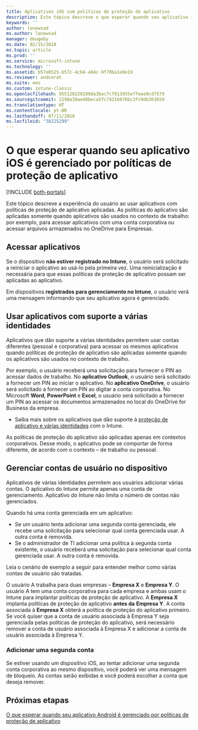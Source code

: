 ```yaml
---
title: Aplicativos iOS com políticas de proteção de aplicativo
description: Este tópico descreve o que esperar quando seu aplicativo iOS é gerenciado por políticas de proteção de aplicativo.
keywords: ''
author: lenewsad
ms.author: lanewsad
manager: dougeby
ms.date: 02/15/2018
ms.topic: article
ms.prod: ''
ms.service: microsoft-intune
ms.technology: ''
ms.assetid: b57e6525-b57c-4cb4-a84c-9f70ba1e8e19
ms.reviewer: andcerat
ms.suite: ems
ms.custom: intune-classic
ms.openlocfilehash: 955120228289da3bac7cf013955effeee0cd7579
ms.sourcegitcommit: 2198a39ae48beca5fc74316976bc3fc9db363659
ms.translationtype: HT
ms.contentlocale: pt-BR
ms.lasthandoff: 07/11/2018
ms.locfileid: "38225299"
---
```

# <a name="what-to-expect-when-your-ios-app-is-managed-by-app-protection-policies"></a>O que esperar quando seu aplicativo iOS é gerenciado por políticas de proteção de aplicativo

[!INCLUDE [both-portals](./includes/note-for-both-portals.md)]

 Este tópico descreve a experiência do usuário ao usar aplicativos com políticas de proteção de aplicativo aplicadas. As políticas do aplicativo são aplicadas somente quando aplicativos são usados no contexto de trabalho: por exemplo, para acessar aplicativos com uma conta corporativa ou acessar arquivos armazenados no OneDrive para Empresas.

##  <a name="access-apps"></a>Acessar aplicativos

Se o dispositivo **não estiver registrado no Intune**, o usuário será solicitado a reiniciar o aplicativo ao usá-lo pela primeira vez. Uma reinicialização é necessária para que essas políticas de proteção de aplicativo possam ser aplicadas ao aplicativo.

<!--- The following screenshot from the Skype app illustrates this restart request: --->


<!---  ![Screenshot of the iOS device showing PIN prompt](../media/appmanagement/iOS_AppPINPrompt.png) --->

Em dispositivos **registrados para gerenciamento no Intune**, o usuário verá uma mensagem informando que seu aplicativo agora é gerenciado.

##  <a name="use-apps-with-multi-identity-support"></a>Usar aplicativos com suporte a várias identidades

Aplicativos que dão suporte a várias identidades permitem usar contas diferentes (pessoal e corporativa) para acessar os mesmos aplicativos quando políticas de proteção de aplicativo são aplicadas somente quando os aplicativos são usados no contexto de trabalho.  

Por exemplo, o usuário receberá uma solicitação para fornecer o PIN ao acessar dados de trabalho. No **aplicativo Outlook**, o usuário será solicitado a fornecer um PIN ao iniciar o aplicativo. No **aplicativo OneDrive**, o usuário será solicitado a fornecer um PIN ao digitar a conta corporativa.  No Microsoft **Word**, **PowerPoint** e **Excel**, o usuário será solicitado a fornecer um PIN ao acessar os documentos armazenados no local do OneDrive for Business da empresa.

- Saiba mais sobre os aplicativos que dão suporte à [proteção de aplicativo e várias identidades](https://www.microsoft.com/cloud-platform/microsoft-intune-apps) com o Intune.

As políticas de proteção do aplicativo são aplicadas apenas em contextos corporativos. Desse modo, o aplicativo pode se comportar de forma diferente, de acordo com o contexto – de trabalho ou pessoal.

##  <a name="manage-user-accounts-on-the-device"></a>Gerenciar contas de usuário no dispositivo

Aplicativos de várias identidades permitem aos usuários adicionar várias contas.  O aplicativo do Intune permite apenas uma conta de gerenciamento.  Aplicativo do Intune não limita o número de contas não gerenciados.

Quando há uma conta gerenciada em um aplicativo:
*   Se um usuário tenta adicionar uma segunda conta gerenciada, ele recebe uma solicitação para selecionar qual conta gerenciada usar.  A outra conta é removida.
*   Se o administrador de TI adicionar uma política à segunda conta existente, o usuário receberá uma solicitação para selecionar qual conta gerenciada usar.  A outra conta é removida.

Leia o cenário de exemplo a seguir para entender melhor como várias contas de usuário são tratadas.

O usuário A trabalha para duas empresas – **Empresa X** e **Empresa Y**. O usuário A tem uma conta corporativa para cada empresa e ambas usam o Intune para implantar políticas de proteção de aplicativo. A **Empresa X** implanta políticas de proteção de aplicativo **antes da** **Empresa Y**. A conta associada à **Empresa X** obterá a política de proteção do aplicativo primeiro. Se você quiser que a conta de usuário associada à Empresa Y seja gerenciada pelas políticas de proteção do aplicativo, será necessário remover a conta de usuário associada à Empresa X e adicionar a conta de usuário associada à Empresa Y.

### <a name="add-a-second-account"></a>Adicionar uma segunda conta

Se estiver usando um dispositivo iOS, ao tentar adicionar uma segunda conta corporativa ao mesmo dispositivo, você poderá ver uma mensagem de bloqueio. As contas serão exibidas e você poderá escolher a conta que deseja remover.

## <a name="next-steps"></a>Próximas etapas
[O que esperar quando seu aplicativo Android é gerenciado por políticas de proteção de aplicativo](end-user-mam-apps-android.md)

